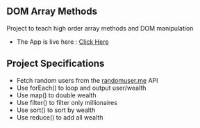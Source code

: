 ## DOM Array Methods

Project to teach high order array methods and DOM manipulation
- The App is live here : [Click Here](https://domarraymethod-sagar-barapatre.netlify.app/)

## Project Specifications

- Fetch random users from the [randomuser.me](https://randomuser.me) API
- Use forEach() to loop and output user/wealth
- Use map() to double wealth
- Use filter() to filter only millionaires
- Use sort() to sort by wealth
- Use reduce() to add all wealth
